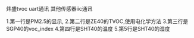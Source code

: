 炜盛tvoc uart通讯
其他传感器iic通讯

1.第一行是PM2.5的显示,
2.第二行是ZE40的TVOC,使用电化学方法
3.第三行是SGP40的voc_index
4.第四行是SHT40的温度
5.第5行是SHT40的湿度
